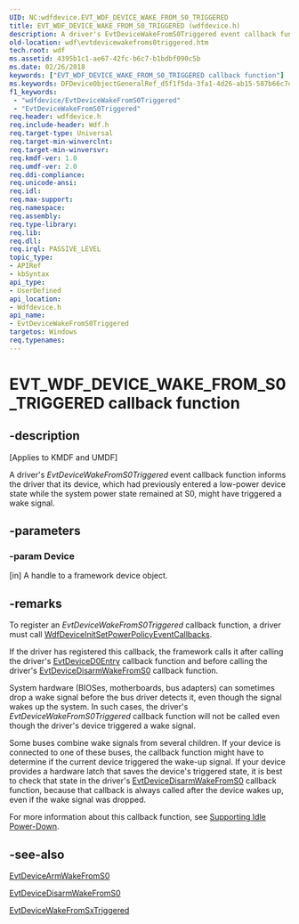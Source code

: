 ```yaml
---
UID: NC:wdfdevice.EVT_WDF_DEVICE_WAKE_FROM_S0_TRIGGERED
title: EVT_WDF_DEVICE_WAKE_FROM_S0_TRIGGERED (wdfdevice.h)
description: A driver's EvtDeviceWakeFromS0Triggered event callback function informs the driver that its device, which had previously entered a low-power device state while the system power state remained at S0, might have triggered a wake signal.
old-location: wdf\evtdevicewakefroms0triggered.htm
tech.root: wdf
ms.assetid: 4395b1c1-ae67-42fc-b6c7-b1bdbf090c5b
ms.date: 02/26/2018
keywords: ["EVT_WDF_DEVICE_WAKE_FROM_S0_TRIGGERED callback function"]
ms.keywords: DFDeviceObjectGeneralRef_d5f1f5da-3fa1-4d26-ab15-587b66c7d5c2.xml, EVT_WDF_DEVICE_WAKE_FROM_S0_TRIGGERED, EVT_WDF_DEVICE_WAKE_FROM_S0_TRIGGERED callback, EvtDeviceWakeFromS0Triggered, EvtDeviceWakeFromS0Triggered callback function, kmdf.evtdevicewakefroms0triggered, wdf.evtdevicewakefroms0triggered, wdfdevice/EvtDeviceWakeFromS0Triggered
f1_keywords:
 - "wdfdevice/EvtDeviceWakeFromS0Triggered"
 - "EvtDeviceWakeFromS0Triggered"
req.header: wdfdevice.h
req.include-header: Wdf.h
req.target-type: Universal
req.target-min-winverclnt: 
req.target-min-winversvr: 
req.kmdf-ver: 1.0
req.umdf-ver: 2.0
req.ddi-compliance: 
req.unicode-ansi: 
req.idl: 
req.max-support: 
req.namespace: 
req.assembly: 
req.type-library: 
req.lib: 
req.dll: 
req.irql: PASSIVE_LEVEL
topic_type:
- APIRef
- kbSyntax
api_type:
- UserDefined
api_location:
- Wdfdevice.h
api_name:
- EvtDeviceWakeFromS0Triggered
targetos: Windows
req.typenames: 
---
```


# EVT_WDF_DEVICE_WAKE_FROM_S0_TRIGGERED callback function


## -description


<p class="CCE_Message">[Applies to KMDF and UMDF]</p>

A driver's <i>EvtDeviceWakeFromS0Triggered</i> event callback function informs the driver that its device, which had previously entered a low-power device state while the system power state remained at S0, might have triggered a wake signal.


## -parameters




### -param Device 
[in]
A handle to a framework device object.


## -remarks



To register an <i>EvtDeviceWakeFromS0Triggered</i> callback function, a driver must call <a href="https://docs.microsoft.com/windows-hardware/drivers/ddi/wdfdevice/nf-wdfdevice-wdfdeviceinitsetpowerpolicyeventcallbacks">WdfDeviceInitSetPowerPolicyEventCallbacks</a>.

If the driver has registered  this callback, the framework calls it after calling the driver's <a href="https://docs.microsoft.com/windows-hardware/drivers/ddi/wdfdevice/nc-wdfdevice-evt_wdf_device_d0_entry">EvtDeviceD0Entry</a> callback function and before calling the driver's <a href="https://docs.microsoft.com/windows-hardware/drivers/ddi/wdfdevice/nc-wdfdevice-evt_wdf_device_disarm_wake_from_s0">EvtDeviceDisarmWakeFromS0</a> callback function.

System hardware (BIOSes, motherboards, bus adapters) can sometimes drop a wake signal before the bus driver detects it, even though the signal wakes up the system. In such cases, the driver's <i>EvtDeviceWakeFromS0Triggered</i> callback function will not be called even though the driver's device triggered a wake signal.

Some buses combine wake signals from several children. If your device is connected to one of these buses, the callback function might have to determine if the current device triggered the wake-up signal. If your device provides a hardware latch that saves the device's triggered state, it is best to check that state in the driver's <a href="https://docs.microsoft.com/windows-hardware/drivers/ddi/wdfdevice/nc-wdfdevice-evt_wdf_device_disarm_wake_from_s0">EvtDeviceDisarmWakeFromS0</a> callback function, because that callback is always called after the device wakes up, even if the wake signal was dropped.

For more information about this callback function, see <a href="https://docs.microsoft.com/windows-hardware/drivers/wdf/supporting-idle-power-down">Supporting Idle Power-Down</a>.





## -see-also




<a href="https://docs.microsoft.com/windows-hardware/drivers/ddi/wdfdevice/nc-wdfdevice-evt_wdf_device_arm_wake_from_s0">EvtDeviceArmWakeFromS0</a>



<a href="https://docs.microsoft.com/windows-hardware/drivers/ddi/wdfdevice/nc-wdfdevice-evt_wdf_device_disarm_wake_from_s0">EvtDeviceDisarmWakeFromS0</a>



<a href="https://docs.microsoft.com/windows-hardware/drivers/ddi/wdfdevice/nc-wdfdevice-evt_wdf_device_wake_from_sx_triggered">EvtDeviceWakeFromSxTriggered</a>
 

 

